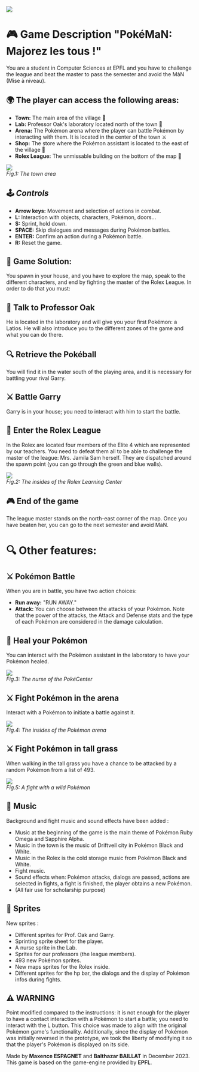 <img src=".\icmon\title_illustration.png"/>

# 🎮 Game Description "PokéMaN: Majorez les tous !"
You are a student in Computer Sciences at EPFL and you have to challenge the league and beat the master to pass the semester and avoid the MàN (Mise à niveau).

## 🌍 The player can access the following areas:
- **Town:** The main area of the village 🏡
- **Lab:** Professor Oak's laboratory located north of the town 🧪
- **Arena:** The Pokémon arena where the player can battle Pokémon by interacting with them. It is located in the center of the town ⚔️
- **Shop:** The store where the Pokémon assistant is located to the east of the village 🏬
- **Rolex League:** The unmissable building on the bottom of the map 🏰

<img src=".\icmon\src\main\resources\images\backgrounds\town.png"/><br>
_Fig.1: The town area_

## 🕹️ *Controls*
- **Arrow keys:** Movement and selection of actions in combat.
- **L:** Interaction with objects, characters, Pokémon, doors...
- **S:** Sprint, hold down.
- **SPACE:** Skip dialogues and messages during Pokémon battles.
- **ENTER:** Confirm an action during a Pokémon battle.
- **R:** Reset the game.

## 🧩 Game Solution:
You spawn in your house, and you have to explore the map, speak to the different characters, and end by fighting the master of the Rolex League. In order to do that you must:

## 💬 Talk to Professor Oak
He is located in the laboratory and will give you your first Pokémon: a Latios. He will also introduce you to the different zones of the game and what you can do there.

## 🔍 Retrieve the Pokéball
You will find it in the water south of the playing area, and it is necessary for battling your rival Garry.

## ⚔️ Battle Garry
Garry is in your house; you need to interact with him to start the battle.

## 🏰 Enter the Rolex League
In the Rolex are located four members of the Elite 4 which are represented by our teachers. You need to defeat them all to be able to challenge the master of the league: Mrs. Jamila Sam herself. They are dispatched around the spawn point (you can go through the green and blue walls).

<img src=".\icmon\rolex_illustration.png"/><br>
_Fig.2: The insides of the Rolex Learning Center_

## 🎮 End of the game
The league master stands on the north-east corner of the map. Once you have beaten her, you can go to the next semester and avoid MàN.

# 🔍 Other features:

## ⚔️ Pokémon Battle
When you are in battle, you have two action choices:
- **Run away:** "RUN AWAY."
- **Attack:** You can choose between the attacks of your Pokémon. Note that the power of the attacks, the Attack and Defense stats and the type of each Pokémon are considered in the damage calculation.

## 💉 Heal your Pokémon
You can interact with the Pokémon assistant in the laboratory to have your Pokémon healed.

<img src=".\icmon\nurse_illustration.png"/><br>
_Fig.3: The nurse of the PokéCenter_

## ⚔️ Fight Pokémon in the arena
Interact with a Pokémon to initiate a battle against it.

<img src=".\icmon\arena_illustration.png"/><br>
_Fig.4: The insides of the Pokémon arena_

## ⚔️ Fight Pokémon in tall grass
When walking in the tall grass you have a chance to be attacked by a random Pokémon from a list of 493.

<img src=".\icmon\fight_illustration.png"/><br>
_Fig.5: A fight with a wild Pokémon_

## 🎵 Music
Background and fight music and sound effects have been added :
- Music at the beginning of the game is the main theme of Pokémon Ruby Omega and Sapphire Alpha.
- Music in the town is the music of Driftveil city in Pokémon Black and White.
- Music in the Rolex is the cold storage music from Pokémon Black and White.
- Fight music.
- Sound effects when: Pokémon attacks, dialogs are passed, actions are selected in fights, a fight is finished,
  the player obtains a new Pokémon.
- (All fair use for scholarship purpose)

## 🎨 Sprites
New sprites :
- Different sprites for Prof. Oak and Garry.
- Sprinting sprite sheet for the player.
- A nurse sprite in the Lab.
- Sprites for our professors (the league members).
- 493 new Pokémon sprites.
- New maps sprites for the Rolex inside.
- Different sprites for the hp bar, the dialogs and the display of Pokémon infos during fights.

## ⚠️ WARNING
Point modified compared to the instructions: it is not enough for the player to have a contact interaction with a Pokémon
to start a battle; you need to interact with the L button. This choice was made to align with the original Pokémon
game's functionality.
Additionally, since the display of Pokémon was initially reversed in the prototype, we took the liberty of modifying
it so that the player's Pokémon is displayed on its side.

Made by **Maxence ESPAGNET** and **Balthazar BAILLAT** in December 2023.<br>
This game is based on the game-engine provided by **EPFL**.
